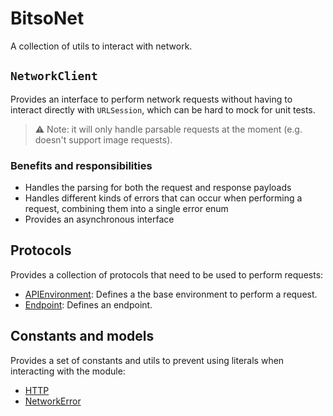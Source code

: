 # BitsoNet

A collection of utils to interact with network.

## `NetworkClient`

Provides an interface to perform network requests without having to interact directly with `URLSession`, which can be hard to mock for unit tests.

> :warning: Note: it will only handle parsable requests at the moment (e.g. doesn't support image requests).

### Benefits and responsibilities

- Handles the parsing for both the request and response payloads
- Handles different kinds of errors that can occur when performing a request, combining them into a single error enum
- Provides an asynchronous interface

## Protocols

Provides a collection of protocols that need to be used to perform requests:

- [APIEnvironment](./Sources/Protocols/APIEnvironment.swift): Defines a the base environment to perform a request.
- [Endpoint](./Sources/Protocols/Endpoint.swift): Defines an endpoint.

## Constants and models

Provides a set of constants and utils to prevent using literals when interacting with the module:

- [HTTP](./Sources/Constants/HTTP.swift)
- [NetworkError](./Sources/Constants/NetworkError.swift)
